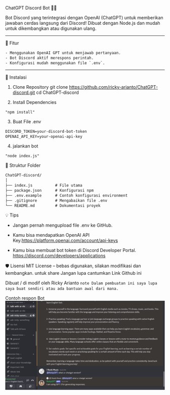 ChatGPT Discord Bot 🤖💬

Bot Discord yang terintegrasi dengan OpenAI (ChatGPT) untuk memberikan jawaban cerdas langsung dari Discord! Dibuat dengan Node.js dan mudah untuk dikembangkan atau digunakan ulang.

---
🚀 Fitur
```
- Menggunakan OpenAI GPT untuk menjawab pertanyaan.
- Bot Discord aktif merespons perintah.
- Konfigurasi mudah menggunakan file `.env`.
```
---
🔧 Instalasi

1. Clone Repository
git clone https://github.com/ricky-arianto/ChatGPT-discord.git
cd ChatGPT-discord

2. Install Dependencies
```
"npm install"
```
3. Buat File .env
 ```isi token nya sesuai dengan milik anda
DISCORD_TOKEN=your-discord-bot-token
OPENAI_API_KEY=your-openai-api-key
```
4. jalankan bot
```
"node index.js"
```
📁 Struktur Folder
```
ChatGPT-discord/
│
├── index.js          # File utama
├── package.json      # Konfigurasi npm
├── .env.example      # Contoh konfigurasi environment
├── .gitignore        # Mengabaikan file .env
└── README.md         # Dokumentasi proyek
```

💡 Tips
- Jangan pernah mengupload file .env ke GitHub.

- Kamu bisa mendapatkan OpenAI API Key.https://platform.openai.com/account/api-keys

- Kamu bisa membuat bot token di Discord Developer Portal. https://discord.com/developers/applications


🛡️ Lisensi
MIT License – bebas digunakan, silakan modifikasi dan kembangkan. untuk share Jangan lupa cantumkan Link Github ini

Dibuat / di modif oleh Ricky Arianto
`note Dalam pembuatan ini saya lupa saya buat sendiri atau ada bantuan awal dari mana.`

Contoh respon Bot
![Contoh Bot](./contohhh.png)
